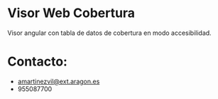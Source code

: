 # Visor Web Cobertura


Visor angular con tabla de datos de cobertura en modo accesibilidad.


# Contacto:

- amartinezvil@ext.aragon.es
- 955087700
